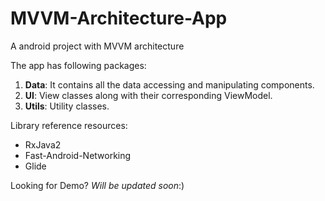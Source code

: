 # MVVM-Architecture-App
A android project with MVVM architecture

The app has following packages:
  1. **Data**: It contains all the data accessing and manipulating components.
  2. **UI**: View classes along with their corresponding ViewModel.
  3. **Utils**: Utility classes.
  
Library reference resources:
  - RxJava2
  - Fast-Android-Networking
  - Glide
  
Looking for Demo?
  *Will be updated soon*:)
